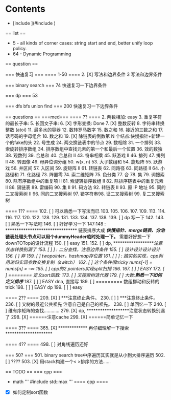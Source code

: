# Contents

- [include <algorithm>](#include <algorithm>)

== list ==

* 5 - all kinds of corner cases: string start and end, better unify loop policy.
* 64 - Dynamic Programming

== question ==

=== 快速复习 ===
==== 1-50 ====
2. [X] 写法和边界条件
3 写法和边界条件


=== binary search ===
74 快速复习一下边界条件

=== dp ===
53

=== dfs bfs union find ===
200 快速复习一下边界条件

== questions ==
===med===
==== ?? ====
2.  两数相加: easy
3.  重复字符的最长子串:
5.  长回文子串:
6. [X]  字形变换: Done
7. [X] 整数反转
8.  字符串转换整数 (atoi)
11.  最多水的容器
12.  数转罗马数字
15.  数之和
16.  接近的三数之和
17.  话号码的字母组合
18.  数之和
19.  [X] 除链表的倒数第 N 个结点:快慢指针+新建一个的fake的头
22.  号生成
24.  两交换链表中的节点
29.  数相除
31.  一个排列
33.  索旋转排序数组
34.  排序数组中查找元素的第一个和最后一个位置
36.  效的数独
38.  观数列
39.  合总和
40.  合总和 II
43.  符串相乘
45.  跃游戏 II
46.  排列
47.  排列 II
48.  转图像
49.  母异位词分组
50.  w(x, n)
53.  大子数组和
54.  旋矩阵
55.  跃游戏
56.  并区间
57.  入区间
59.  旋矩阵 II
61.  转链表
62.  同路径
63.  同路径 II
64.  小路径和
71.  化路径
73.  阵置零
74.  索二维矩阵
75.  色分类
77.  合
78.  集
79.  词搜索
80.  除有序数组中的重复项 II
81.  索旋转排序数组 II
82.  除排序链表中的重复元素 II
86.  隔链表
89.  雷编码
90.  集 II
91.  码方法
92.  转链表 II
93.  原 IP 地址
95.  同的二叉搜索树 II
96.  同的二叉搜索树
97.  错字符串98.  证二叉搜索树
99.  复二叉搜索树

==== 1?? ====
102. [ ] 可以熟悉一下写法而已
103.
105.
106.
107.
109.
113.
114.
116.
117.
120.
122.
128.
129.
131.
133.
134.
137.
138.
139. [ ] dp 写一下
142.
143. [ ] 熟悉一下写法吧
146. [ ] 好好学习一下
147:148 : ******************************** 链表排序大成 *********快慢指针、merge链表、分治***链表处理头节点可以用个dummyHeader临时处理一下。****** 需要好好想一下downTOTop的设计流程
150. [ ] easy
151.
152. [ ] dp, *******************注意状态转换别漏了
153. [ ] ] : 二分查找，注意边界条件
155. [ ] 设计设计设计设计
156. [ ] 弃
159. [ ] twopointer，hashmap存位置
161. [ ] ] : 踏实的实现，cpp利用递归实现参数交换复制（switch）
162. [ ] 这个条件很tricky nums[-1] = nums[n] = -∞
165. [ ] cpp的2 pointers实现split扫描
166.
167. [ ] ] EASY
172. [ ] ======== 定义sort函数:
173. [ ] 叉搜索树迭代器
179. [ ] 大数:******熟悉一下如何定义排序*******
187. [ ] ] EASY dna, 直接写
189. [ ] ========= 数组挪动和反转的trick
198. [ ] ] EASY dp
199. [ ] ] easy

==== 2?? ====
209. [X] ] ***注意终止条件。
230. [ ] ] ***注意终止条件。
236. [ ] 叉树的最近公共祖先  注意自己是自己的祖先。
238. [ ] 单回忆一下
240. [ ] 维有序矩阵的查找…………
279. [X] dp, *******************注意状态转换别漏了
298. [X] ======注意cache
299. [X] ======简单记忆一下

==== 3?? ====
365. [X] ************* 再仔细理解一下搜索 *********************


==== 4?? ====
498. [ ] 对角线遍历还好

=== 50? ===
501. binary search tree中序遍历其实就是从小到大排序遍历
502. [ ]  ????
503. [X] 用stack构建一个< >排序的方法......

== TODO ==
=== cpp ===

* math
'''
#include <algorithm>
std::max
'''
==== cpp ====
* [X] 如何定制sort函数
